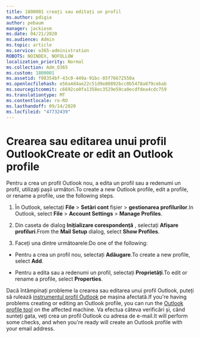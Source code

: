 ```yaml
---
title: 1800001 creați sau editați un profil
ms.author: pdigia
author: pebaum
manager: jackiesm
ms.date: 04/21/2020
ms.audience: Admin
ms.topic: article
ms.service: o365-administration
ROBOTS: NOINDEX, NOFOLLOW
localization_priority: Normal
ms.collection: Adm_O365
ms.custom: 1800001
ms.assetid: f08354bf-43c0-449a-91bc-85f76672550a
ms.openlocfilehash: e56a4d4ae22c51d9e80892bcc0b5478a879cebab
ms.sourcegitcommit: c6692ce0fa1358ec3529e59ca0ecdfdea4cdc759
ms.translationtype: MT
ms.contentlocale: ro-RO
ms.lasthandoff: 09/14/2020
ms.locfileid: "47732439"
---
```

# <a name="create-or-edit-an-outlook-profile"></a><span data-ttu-id="3cac6-102">Crearea sau editarea unui profil Outlook</span><span class="sxs-lookup"><span data-stu-id="3cac6-102">Create or edit an Outlook profile</span></span>

<span data-ttu-id="3cac6-103">Pentru a crea un profil Outlook nou, a edita un profil sau a redenumi un profil, utilizați pașii următori.</span><span class="sxs-lookup"><span data-stu-id="3cac6-103">To create a new Outlook profile, edit a profile, or rename a profile, use the following steps.</span></span>
  
1. <span data-ttu-id="3cac6-104">În Outlook, selectați **File** \> **Setări cont** fișier \> **gestionarea profilurilor**.</span><span class="sxs-lookup"><span data-stu-id="3cac6-104">In Outlook, select **File** \> **Account Settings** \> **Manage Profiles**.</span></span>
    
2. <span data-ttu-id="3cac6-105">Din caseta de dialog **Inițializare corespondență** , selectați **Afișare profiluri**.</span><span class="sxs-lookup"><span data-stu-id="3cac6-105">From the **Mail Setup** dialog, select **Show Profiles**.</span></span>
    
3. <span data-ttu-id="3cac6-106">Faceți una dintre următoarele:</span><span class="sxs-lookup"><span data-stu-id="3cac6-106">Do one of the following:</span></span>
    
  - <span data-ttu-id="3cac6-107">Pentru a crea un profil nou, selectați **Adăugare**.</span><span class="sxs-lookup"><span data-stu-id="3cac6-107">To create a new profile, select **Add**.</span></span>
    
  - <span data-ttu-id="3cac6-108">Pentru a edita sau a redenumi un profil, selectați **Proprietăți**.</span><span class="sxs-lookup"><span data-stu-id="3cac6-108">To edit or rename a profile, select **Properties**.</span></span>
    
<span data-ttu-id="3cac6-109">Dacă întâmpinați probleme la crearea sau editarea unui profil Outlook, puteți să rulează [instrumentul profil Outlook](https://aka.ms/SaRA-OutlookSetupProfile) pe mașina afectată.</span><span class="sxs-lookup"><span data-stu-id="3cac6-109">If you're having problems creating or editing an Outlook profile, you can run the [Outlook profile tool](https://aka.ms/SaRA-OutlookSetupProfile) on the affected machine.</span></span> <span data-ttu-id="3cac6-110">Va efectua câteva verificări și, când sunteți gata, veți crea un profil Outlook cu adresa de e-mail.</span><span class="sxs-lookup"><span data-stu-id="3cac6-110">It will perform some checks, and when you're ready will create an Outlook profile with your email address.</span></span> 
  

